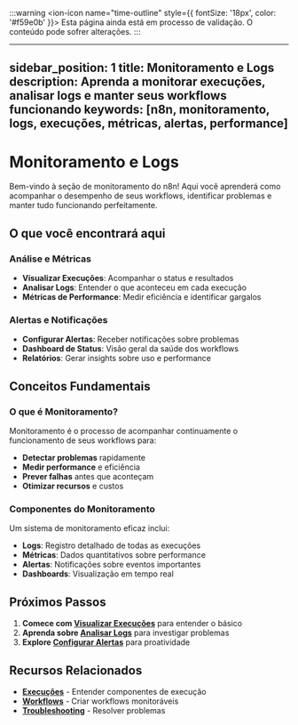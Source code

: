 :::warning
<ion-icon name="time-outline" style={{ fontSize: '18px', color: '#f59e0b' }}></ion-icon> Esta página ainda está em processo de validação. O conteúdo pode sofrer alterações.
:::

---
sidebar_position: 1
title: Monitoramento e Logs
description: Aprenda a monitorar execuções, analisar logs e manter seus workflows funcionando
keywords: [n8n, monitoramento, logs, execuções, métricas, alertas, performance]
---

# Monitoramento e Logs

Bem-vindo à seção de monitoramento do n8n! Aqui você aprenderá como acompanhar o desempenho de seus workflows, identificar problemas e manter tudo funcionando perfeitamente.

## O que você encontrará aqui

### Análise e Métricas

- **Visualizar Execuções**: Acompanhar o status e resultados
- **Analisar Logs**: Entender o que aconteceu em cada execução
- **Métricas de Performance**: Medir eficiência e identificar gargalos

### Alertas e Notificações

- **Configurar Alertas**: Receber notificações sobre problemas
- **Dashboard de Status**: Visão geral da saúde dos workflows
- **Relatórios**: Gerar insights sobre uso e performance

## Conceitos Fundamentais

### O que é Monitoramento?

Monitoramento é o processo de acompanhar continuamente o funcionamento de seus workflows para:

- **Detectar problemas** rapidamente
- **Medir performance** e eficiência
- **Prever falhas** antes que aconteçam
- **Otimizar recursos** e custos

### Componentes do Monitoramento

Um sistema de monitoramento eficaz inclui:

- **Logs**: Registro detalhado de todas as execuções
- **Métricas**: Dados quantitativos sobre performance
- **Alertas**: Notificações sobre eventos importantes
- **Dashboards**: Visualização em tempo real

## Próximos Passos

1. **Comece com [Visualizar Execuções](./visualizar-execucoes)** para entender o básico
2. **Aprenda sobre [Analisar Logs](./analisar-logs)** para investigar problemas
3. **Explore [Configurar Alertas](./configurar-alertas)** para proatividade

## Recursos Relacionados

- **[Execuções](../execucoes/componentes-execucoes)** - Entender componentes de execução
- **[Workflows](../workflows/criar-editar)** - Criar workflows monitoráveis
- **[Troubleshooting](../../referencia/guias/troubleshooting)** - Resolver problemas
